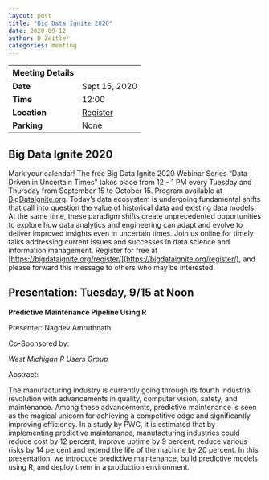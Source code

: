 ```yaml
---
layout: post
title: "Big Data Ignite 2020"
date: 2020-09-12
author: D Zeitler
categories: meeting
---
```



| Meeting Details           ||
|:-----------|:--------------|
|**Date**    |Sept 15, 2020|
|**Time**    |12:00          |
|**Location**| [Register](https://bigdataignite.org/register/)
|**Parking** |None|

## Big Data Ignite 2020

Mark your calendar! The free Big Data Ignite 2020 Webinar Series “Data-Driven in Uncertain Times” takes place from 12 - 1 PM every Tuesday and Thursday from September 15 to October 15. Program available at [BigDataIgnite.org](https://bigdataignite.org). Today’s data ecosystem is undergoing fundamental shifts that call into question the value of historical data and existing data models. At the same time, these paradigm shifts create unprecedented opportunities to explore how data analytics and engineering can adapt and evolve to deliver improved insights even in uncertain times. Join us online for timely talks addressing current issues and successes in data science and information management. Register for free at [https://bigdataignite.org/register/](https://bigdataignite.org/register/), and please forward this message to others who may be interested.

## Presentation: Tuesday, 9/15 at Noon

**Predictive Maintenance Pipeline Using R**

Presenter: Nagdev Amruthnath

 Co-Sponsored by:

*West Michigan R Users Group*

Abstract:

The manufacturing industry is currently going through its fourth industrial revolution with advancements in quality, computer vision, safety, and maintenance. Among these advancements, predictive maintenance is seen as the magical unicorn for achieving a competitive edge and significantly improving efficiency. In a study by PWC, it is estimated that by implementing predictive maintenance, manufacturing industries could reduce cost by 12 percent, improve uptime by 9 percent, reduce various risks by 14 percent and extend the life of the machine by 20 percent. In this presentation, we introduce predictive maintenance, build predictive models using R, and deploy them in a production environment.

